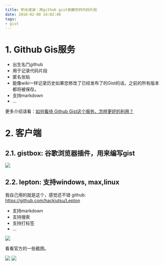 ```yaml
---
title: 积水成渊：用github gist收藏你的代码片段
date: 2018-02-08 14:02:40
tags:
- gist
---
```


# 1. Github Gis服务

- 出生名门github
- 用于记录代码片段
- 匿名张贴
- 能像wiki一样记录历史如果您修改了已经发布了的Gist的话，之前的所有版本都将被保存。
- 支持markdown
- ...

更多介绍请看：[如何看待 Github Gist这个服务，怎样更好的利用？](https://www.zhihu.com/question/21343711)


# 2. 客户端
## 2.1. gistbox: 谷歌浏览器插件，用来编写gist
![](https://wdd.js.org/img/images/20180208140404_EDRTAX_Screenshot.jpeg)


## 2.2. lepton: 支持windows, max,linux
我自己用的就是这个，感觉还不错
github: https://github.com/hackjutsu/Lepton

- 支持markdown
- 支持搜索
- 支持打标签
- ...

![](https://wdd.js.org/img/images/20180208140426_ZPBCpF_Screenshot.jpeg)

看看官方的一些截图。

![](https://wdd.js.org/img/images/20180208140435_fH3oRd_Screenshot.jpeg)
![](https://wdd.js.org/img/images/20180208140446_IQ7NtM_Screenshot.jpeg)


  [1]: /img/bVMRP2
  [2]: /img/bVMRQq
  [3]: /img/bVMRQI
  [4]: /img/bVMRQK
